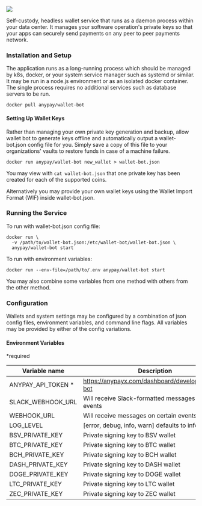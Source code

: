 ![](https://doge.bitcoinfiles.org/ea8205469186c12f6b23866d3ef50ab84f6f6b82dab43075e0229ab32ca6f5bc)

Self-custody, headless wallet service that runs as a daemon process within your data center. It manages your software operation's private keys so that your apps can securely send payments on any peer to peer payments network.

### Installation and Setup

The application runs as a long-running process which should be managed by k8s, docker, or your system service manager such as systemd or similar. It may be run in a node.js environment or as an isolated docker container. The single process requires no additional services such as database servers to be run.


```
docker pull anypay/wallet-bot
```

#### Setting Up Wallet Keys

Rather than managing your own private key generation and backup, allow wallet bot to generate keys offline and automatically output a wallet-bot.json config file for you. Simply save a copy of this file to your organizations' vaults to restore funds in case of a machine failure.



```
docker run anypay/wallet-bot new_wallet > wallet-bot.json
```

You may view with `cat wallet-bot.json` that one private key has been created for each of the supported coins.

Alternatively you may provide your own wallet keys using the Wallet Import Format (WIF) inside wallet-bot.json.

### Running the Service

To run with wallet-bot.json config file:


```
docker run \
  -v /path/to/wallet-bot.json:/etc/wallet-bot/wallet-bot.json \
  anypay/wallet-bot start
```

To run with environment variables:

```
docker run --env-file=/path/to/.env anypay/wallet-bot start
```

You may also combine some variables from one method with others from the other method.
### Configuration

Wallets and system settings may be configured by a combination of json config files, environment variables, and command line flags. All variables may be provided by either of the config variations.

#### Environment Variables

*required

| Variable name                         | Description                   |
|---------------------------------------|-------------------------------|
| ANYPAY_API\_TOKEN *                     | https://anypayx.com/dashboard/developer/wallet-bot |
| SLACK_WEBHOOK\_URL							| Will receive Slack-formatted messages on certain events |
| WEBHOOK_URL									| Will receive messages on certain events |
| LOG_LEVEL									| [error, debug, info, warn] defaults to info |
| BSV_PRIVATE\_KEY                       | Private signing key to BSV wallet      |
| BTC_PRIVATE\_KEY      						| Private signing key to BTC wallet            |
| BCH_PRIVATE\_KEY      						| Private signing key to BCH wallet           |
| DASH_PRIVATE\_KEY      					| Private signing key to DASH wallet           |
| DOGE_PRIVATE\_KEY      					| Private signing key to DOGE wallet           |
| LTC_PRIVATE\_KEY      						| Private signing key to LTC wallet           |
| ZEC_PRIVATE\_KEY      						| Private signing key to ZEC wallet           |  

  



